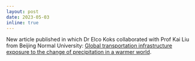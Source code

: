 ```yaml
---
layout: post
date: 2023-05-03
inline: true
---
```


New article published in which Dr Elco Koks collaborated with Prof Kai Liu from Beijing Normal University: [Global transportation infrastructure exposure to the change of precipitation in a warmer world](https://www.nature.com/articles/s41467-023-38203-3).
